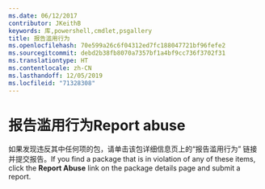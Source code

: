 ```yaml
---
ms.date: 06/12/2017
contributor: JKeithB
keywords: 库,powershell,cmdlet,psgallery
title: 报告滥用行为
ms.openlocfilehash: 70e599a26c6f04312ed7fc188047721bf96fefe2
ms.sourcegitcommit: debd2b38fb8070a7357bf1a4bf9cc736f3702f31
ms.translationtype: HT
ms.contentlocale: zh-CN
ms.lasthandoff: 12/05/2019
ms.locfileid: "71328308"
---
```

# <a name="report-abuse"></a><span data-ttu-id="a31d0-103">报告滥用行为</span><span class="sxs-lookup"><span data-stu-id="a31d0-103">Report abuse</span></span>

<span data-ttu-id="a31d0-104">如果发现违反其中任何项的包，请单击该包详细信息页上的“报告滥用行为”  链接并提交报告。</span><span class="sxs-lookup"><span data-stu-id="a31d0-104">If you find a package that is in violation of any of these items, click the **Report Abuse** link on the package details page and submit a report.</span></span>
